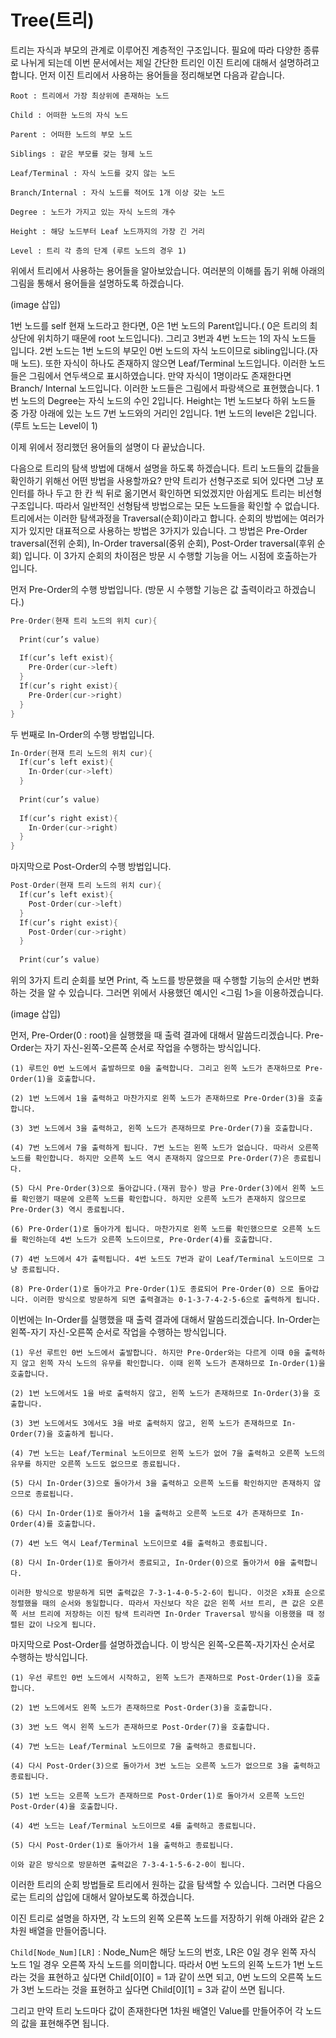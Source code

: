 # Tree(트리)

트리는 자식과 부모의 관계로 이루어진 계층적인 구조입니다. 필요에 따라 다양한 종류로 나뉘게 되는데 이번 문서에서는 제일 간단한 트리인 이진 트리에 대해서 설명하려고 합니다. 먼저 이진 트리에서 사용하는 용어들을 정리해보면 다음과 같습니다.

```
Root : 트리에서 가장 최상위에 존재하는 노드

Child : 어떠한 노드의 자식 노드

Parent : 어떠한 노드의 부모 노드

Siblings : 같은 부모를 갖는 형제 노드

Leaf/Terminal : 자식 노드를 갖지 않는 노드

Branch/Internal : 자식 노드를 적어도 1개 이상 갖는 노드

Degree : 노드가 가지고 있는 자식 노드의 개수

Height : 해당 노드부터 Leaf 노드까지의 가장 긴 거리

Level : 트리 각 층의 단계 (루트 노드의 경우 1)
```
위에서 트리에서 사용하는 용어들을 알아보았습니다. 여러분의 이해를 돕기 위해 아래의 그림을 통해서 용어들을 설명하도록 하겠습니다.

(image 삽입)

1번 노드를 self 현재 노드라고 한다면, 0은 1번 노드의 Parent입니다.( 0은 트리의 최상단에 위치하기 때문에 root 노드입니다). 그리고 3번과 4번 노드는 1의 자식 노드들 입니다. 2번 노드는 1번 노드의 부모인 0번 노드의 자식 노드이므로 sibling입니다.(자매 노드). 또한 자식이 하나도 존재하지 않으면 Leaf/Terminal 노드입니다. 이러한 노드들은 그림에서 연두색으로 표시하였습니다. 만약 자식이 1명이라도 존재한다면 Branch/ Internal 노드입니다. 이러한 노드들은 그림에서 파랑색으로 표현했습니다. 1번 노드의 Degree는 자식 노드의 수인 2입니다. Height는 1번 노드보다 하위 노드들 중 가장 아래에 있는 노드 7번 노드와의 거리인 2입니다. 1번 노드의 level은 2입니다.(루트 노드는 Level이 1)

이제 위에서 정리했던 용어들의 설명이 다 끝났습니다.

다음으로 트리의 탐색 방법에 대해서 설명을 하도록 하겠습니다. 트리 노드들의 값들을 확인하기 위해선 어떤 방법을 사용할까요? 만약 트리가 선형구조로 되어 있다면 그냥 포인터를 하나 두고 한 칸 씩 뒤로 옮기면서 확인하면 되었겠지만 아쉽게도 트리는 비선형 구조입니다. 따라서 일반적인 선형탐색 방법으로는 모든 노드들을 확인할 수 없습니다. 트리에서는 이러한 탐색과정을 Traversal(순회)이라고 합니다. 순회의 방법에는 여러가지가 있지만 대표적으로 사용하는 방법은 3가지가 있습니다. 그 방법은 Pre-Order traversal(전위 순회), In-Order traversal(중위 순회), Post-Order traversal(후위 순회) 입니다. 이 3가지 순회의 차이점은 방문 시 수행할 기능을 어느 시점에 호출하는가 입니다.

먼저 Pre-Order의 수행 방법입니다. (방문 시 수행할 기능은 값 출력이라고 하겠습니다.)

```cpp
Pre-Order(현재 트리 노드의 위치 cur){
  
  Print(cur’s value)
  
  If(cur’s left exist){
	Pre-Order(cur->left)
  }
  If(cur’s right exist){
	Pre-Order(cur->right)
  }
}
```

두 번째로 In-Order의 수행 방법입니다.
```cpp
In-Order(현재 트리 노드의 위치 cur){
  If(cur’s left exist){
	In-Order(cur->left)
  }
  
  Print(cur’s value)
  
  If(cur’s right exist){
	In-Order(cur->right)
  }
}
```

마지막으로 Post-Order의 수행 방법입니다.
```cpp
Post-Order(현재 트리 노드의 위치 cur){
  If(cur’s left exist){
	Post-Order(cur->left)
  }
  If(cur’s right exist){
	Post-Order(cur->right)
  }
  
  Print(cur’s value)
```

위의 3가지 트리 순회를 보면 Print, 즉 노드를 방문했을 때 수행할 기능의 순서만 변화하는 것을 알 수 있습니다. 그러면 위에서 사용했던 예시인 <그림 1>을 이용하겠습니다.

(image 삽입)

먼저, Pre-Order(0 : root)을 실행했을 때 출력 결과에 대해서 말씀드리겠습니다. Pre-Order는 자기 자신-왼쪽-오른쪽 순서로 작업을 수행하는 방식입니다.
```
(1) 루트인 0번 노드에서 출발하므로 0을 출력합니다. 그리고 왼쪽 노드가 존재하므로 Pre-Order(1)을 호출합니다.

(2) 1번 노드에서 1을 출력하고 마찬가지로 왼쪽 노드가 존재하므로 Pre-Order(3)을 호출합니다.

(3) 3번 노드에서 3을 출력하고, 왼쪽 노드가 존재하므로 Pre-Order(7)을 호출합니다.

(4) 7번 노드에서 7을 출력하게 됩니다. 7번 노드는 왼쪽 노드가 없습니다. 따라서 오른쪽 노드를 확인합니다. 하지만 오른쪽 노드 역시 존재하지 않으므로 Pre-Order(7)은 종료됩니다.

(5) 다시 Pre-Order(3)으로 돌아갑니다.(재귀 함수) 방금 Pre-Order(3)에서 왼쪽 노드를 확인했기 때문에 오른쪽 노드를 확인합니다. 하지만 오른쪽 노드가 존재하지 않으므로 Pre-Order(3) 역시 종료됩니다.

(6) Pre-Order(1)로 돌아가게 됩니다. 마찬가지로 왼쪽 노드를 확인했으므로 오른쪽 노드를 확인하는데 4번 노드가 오른쪽 노드이므로, Pre-Order(4)를 호출합니다.

(7) 4번 노드에서 4가 출력됩니다. 4번 노드도 7번과 같이 Leaf/Terminal 노드이므로 그냥 종료됩니다.

(8) Pre-Order(1)로 돌아가고 Pre-Order(1)도 종료되어 Pre-Order(0) 으로 돌아갑니다. 이러한 방식으로 방문하게 되면 출력결과는 0-1-3-7-4-2-5-6으로 출력하게 됩니다.
```

이번에는 In-Order를 실행했을 때 출력 결과에 대해서 말씀드리겠습니다. In-Order는 왼쪽-자기 자신-오른쪽 순서로 작업을 수행하는 방식입니다.
```
(1) 우선 루트인 0번 노드에서 출발합니다. 하지만 Pre-Order와는 다르게 이때 0을 출력하지 않고 왼쪽 자식 노드의 유무를 확인합니다. 이때 왼쪽 노드가 존재하므로 In-Order(1)을 호출합니다.

(2) 1번 노드에서도 1을 바로 출력하지 않고, 왼쪽 노드가 존재하므로 In-Order(3)을 호출합니다.

(3) 3번 노드에서도 3에서도 3을 바로 출력하지 않고, 왼쪽 노드가 존재하므로 In-Order(7)을 호출하게 됩니다.

(4) 7번 노드는 Leaf/Terminal 노드이므로 왼쪽 노드가 없어 7을 출력하고 오른쪽 노드의 유무를 하지만 오른쪽 노드도 없으므로 종료됩니다.

(5) 다시 In-Order(3)으로 돌아가서 3을 출력하고 오른쪽 노드를 확인하지만 존재하지 않으므로 종료됩니다.

(6) 다시 In-Order(1)로 돌아가서 1을 출력하고 오른쪽 노드로 4가 존재하므로 In-Order(4)를 호출합니다.

(7) 4번 노드 역시 Leaf/Terminal 노드이므로 4를 출력하고 종료됩니다.

(8) 다시 In-Order(1)로 돌아가서 종료되고, In-Order(0)으로 돌아가서 0을 출력합니다.

이러한 방식으로 방문하게 되면 출력값은 7-3-1-4-0-5-2-6이 됩니다. 이것은 x좌표 순으로 정렬했을 때의 순서와 동일합니다. 따라서 자신보다 작은 값은 왼쪽 서브 트리, 큰 값은 오른쪽 서브 트리에 저장하는 이진 탐색 트리라면 In-Order Traversal 방식을 이용했을 때 정렬된 값이 나오게 됩니다.
```

마지막으로 Post-Order를 설명하겠습니다. 이 방식은 왼쪽-오른쪽-자기자신 순서로 수행하는 방식입니다.
```
(1) 우선 루트인 0번 노드에서 시작하고, 왼쪽 노드가 존재하므로 Post-Order(1)을 호출합니다.

(2) 1번 노드에서도 왼쪽 노드가 존재하므로 Post-Order(3)을 호출합니다.

(3) 3번 노드 역시 왼쪽 노드가 존재하므로 Post-Order(7)을 호출합니다.

(4) 7번 노드는 Leaf/Terminal 노드이므로 7을 출력하고 종료됩니다.

(4) 다시 Post-Order(3)으로 돌아가서 3번 노드는 오른쪽 노드가 없으므로 3을 출력하고 종료됩니다.

(5) 1번 노드는 오른쪽 노드가 존재하므로 Post-Order(1)로 돌아가서 오른쪽 노드인 Post-Order(4)을 호출합니다.

(4) 4번 노드는 Leaf/Terminal 노드이므로 4를 출력하고 종료됩니다.

(5) 다시 Post-Order(1)로 돌아가서 1을 출력하고 종료됩니다.

이와 같은 방식으로 방문하면 출력값은 7-3-4-1-5-6-2-0이 됩니다.
```

이러한 트리의 순회 방법들로 트리에서 원하는 값을 탐색할 수 있습니다. 그러면 다음으로는 트리의 삽입에 대해서 알아보도록 하겠습니다.

이진 트리로 설명을 하자면, 각 노드의 왼쪽 오른쪽 노드를 저장하기 위해 아래와 같은 2차원 배열을 만들어줍니다.

`Child[Node_Num][LR]` : Node_Num은 해당 노드의 번호, LR은 0일 경우 왼쪽 자식 노드 1일 경우 오른쪽 자식 노드를 의미합니다. 따라서 0번 노드의 왼쪽 노드가 1번 노드라는 것을 표현하고 싶다면 Child[0][0] = 1과 같이 쓰면 되고, 0번 노드의 오른쪽 노드가 3번 노드라는 것을 표현하고 싶다면 Child[0][1] = 3과 같이 쓰면 됩니다.

그리고 만약 트리 노드마다 값이 존재한다면 1차원 배열인 Value를 만들어주어 각 노드의 값을 표현해주면 됩니다.
